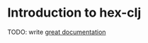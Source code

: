 # Introduction to hex-clj

TODO: write [great documentation](http://jacobian.org/writing/great-documentation/what-to-write/)

